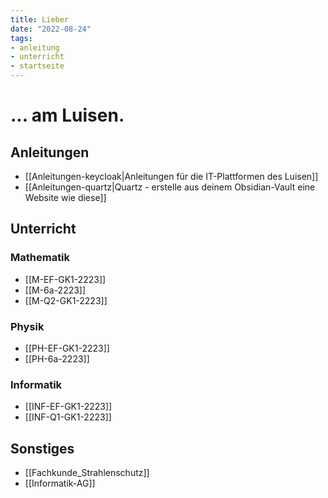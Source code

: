 ```yaml
---
title: Lieber
date: "2022-08-24"
tags: 
- anleitung
- unterricht
- startseite
---
```


# ... am Luisen.
## Anleitungen
- [[Anleitungen-keycloak|Anleitungen für die IT-Plattformen des Luisen]]
- [[Anleitungen-quartz|Quartz - erstelle aus deinem Obsidian-Vault eine Website wie diese]]

## Unterricht
### Mathematik
- [[M-EF-GK1-2223]]
- [[M-6a-2223]]
- [[M-Q2-GK1-2223]]

### Physik
- [[PH-EF-GK1-2223]]
- [[PH-6a-2223]]

### Informatik
- [[INF-EF-GK1-2223]]
- [[INF-Q1-GK1-2223]]

## Sonstiges
- [[Fachkunde_Strahlenschutz]]
- [[Informatik-AG]]